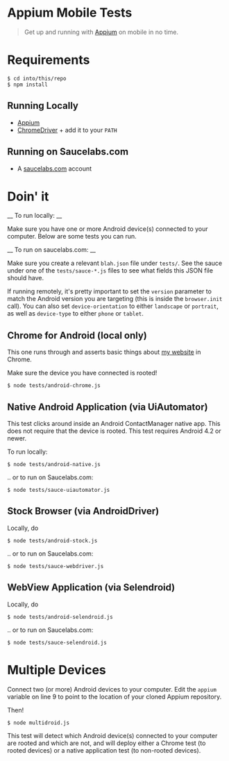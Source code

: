 # Appium Mobile Tests

> Get up and running with [Appium](https://github.com/appium/appium) on mobile in no time.

# Requirements

    $ cd into/this/repo
    $ npm install

## Running Locally

 * [Appium](https://github.com/appium/appium)
 * [ChromeDriver](https://code.google.com/p/chromedriver/downloads/list) + add it to your `PATH`

## Running on Saucelabs.com

 * A [saucelabs.com](http://saucelabs.com) account

# Doin' it

__ To run locally: __

Make sure you have one or more Android device(s) connected to your computer. Below are some tests you can run.

__ To run on saucelabs.com: __

Make sure you create a relevant `blah.json` file under `tests/`. See the sauce under one of the `tests/sauce-*.js` files to see what fields this JSON file should have.

If running remotely, it's pretty important to set the `version` parameter to match the Android version you are targeting (this is inside the `browser.init` call). You can also set `device-orientation` to either `landscape` or `portrait`, as well as `device-type` to either `phone` or `tablet`.

## Chrome for Android (local only)

This one runs through and asserts basic things about [my website](http://filmaj.ca) in Chrome.

Make sure the device you have connected is rooted!

    $ node tests/android-chrome.js

## Native Android Application (via UiAutomator)

This test clicks around inside an Android ContactManager native app. This does not require that the device is rooted.
This test requires Android 4.2 or newer.

To run locally:

    $ node tests/android-native.js

.. or to run on Saucelabs.com:

    $ node tests/sauce-uiautomator.js

## Stock Browser (via AndroidDriver)

Locally, do

    $ node tests/android-stock.js

.. or to run on Saucelabs.com:

    $ node tests/sauce-webdriver.js

## WebView Application (via Selendroid)

Locally, do

    $ node tests/android-selendroid.js

.. or to run on Saucelabs.com:

    $ node tests/sauce-selendroid.js

# Multiple Devices

Connect two (or more) Android devices to your computer. Edit the `appium` variable on line 9 to point to the location of your cloned Appium repository.

Then!

    $ node multidroid.js

This test will detect which Android device(s) connected to your computer are rooted and which are not, and will deploy
either a Chrome test (to rooted devices) or a native application test (to non-rooted devices).
